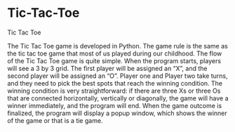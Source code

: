 # Tic-Tac-Toe


Tic Tac Toe 


The Tic Tac Toe game is developed in Python. The game rule is the same as the tic tac toe game that most of us played during our childhood.
The flow of the Tic Tac Toe game is quite simple. When the program starts, players will see a 3 by 3 grid. The first player will be assigned an “X”, and the second player will be assigned an “O”. Player one and Player two take turns, and they need to pick the best spots that reach the winning condition. The winning condition is very straightforward: if there are three Xs or three Os that are connected horizontally, vertically or diagonally, the game will have a winner immediately, and the program will end. When the game outcome is finalized,  the program will display a popup window, which shows the winner of the game or that is a tie game.


